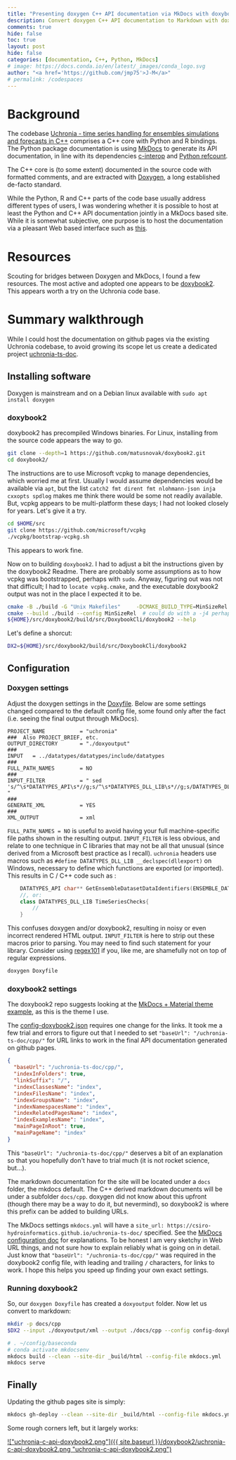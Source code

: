 ```yaml
---
title: "Presenting doxygen C++ API documentation via MkDocs with doxybook2"
description: Convert doxygen C++ API documentation to Markdown with doxybook2, to generate a gorgeous site with MkDocs  
comments: true
hide: false
toc: true
layout: post
hide: false
categories: [documentation, C++, Python, MkDocs]
# image: https://docs.conda.io/en/latest/_images/conda_logo.svg
author: "<a href='https://github.com/jmp75'>J-M</a>"
# permalink: /codespaces
---
```


# Background

The codebase [Uchronia - time series handling for ensembles simulations and forecasts in C++](https://github.com/csiro-hydroinformatics/uchronia-time-series/) comprises a C++ core with Python and R bindings. The Python package documentation is using [MkDocs](https://www.mkdocs.org/) to generate its API documentation, in line with its dependencies [c-interop](https://github.com/csiro-hydroinformatics/c-interop) and [Python refcount](https://github.com/csiro-hydroinformatics/pyrefcount).

The C++ core is (to some extent) documented in the source code with formatted comments, and are extracted with [Doxygen](https://doxygen.nl/index.html), a long established de-facto standard.

While the Python, R and C++ parts of the code base usually address different types of users, I was wondering whether it is possible to host at least the Python and C++ API documentation jointly in a MkDocs based site. While it is somewhat subjective, one purpose is to host the documentation via a pleasant Web based interface such as [this](https://pyrefcount.readthedocs.io/en/latest/).

# Resources

Scouting for bridges between Doxygen and MkDocs, I found a few resources. The most active and adopted one appears to be [doxybook2](https://github.com/matusnovak/doxybook2). This appears worth a try on the Uchronia code base.

# Summary walkthrough

While I could host the documentation on github pages via the existing Uchronia codebase, to avoid growing its scope let us create a dedicated project [uchronia-ts-doc](https://github.com/csiro-hydroinformatics/uchronia-ts-doc).

## Installing software

Doxygen is mainstream and on a Debian linux available with `sudo apt install doxygen`

### doxybook2

doxybook2 has precompiled Windows binaries. For Linux, installing from the source code appears the way to go.

```sh
git clone --depth=1 https://github.com/matusnovak/doxybook2.git
cd doxybook2/
```

The instructions are to use Microsoft vcpkg to manage dependencies, which worried me at first. Usually I would assume dependencies would be available via `apt`, but the list `catch2 fmt dirent fmt nlohmann-json inja cxxopts spdlog` makes me think there would be some not readily available. But, vcpkg appears to be multi-platform these days; I had not looked closely for years. Let's give it a try.

```sh
cd $HOME/src
git clone https://github.com/microsoft/vcpkg
./vcpkg/bootstrap-vcpkg.sh
```

This appears to work fine.

Now on to building `doxybook2`. I had to adjust a bit the instructions given by the doxybook2 Readme. There are probably some assumptions as to how vcpkg was bootstrapped, perhaps with `sudo`. Anyway, figuring out was not that difficult; I had to `locate vcpkg.cmake`, and the executable doxybook2 output was not in the place I expected it to be.

```sh
cmake -B ./build -G "Unix Makefiles"     -DCMAKE_BUILD_TYPE=MinSizeRel     -DCMAKE_TOOLCHAIN_FILE=${HOME}/src/vcpkg/scripts/buildsystems/vcpkg.cmake
cmake --build ./build --config MinSizeRel  # could do with a -j4 perhaps
${HOME}/src/doxybook2/build/src/DoxybookCli/doxybook2 --help
```

Let's define a shorcut:

```sh
DX2=${HOME}/src/doxybook2/build/src/DoxybookCli/doxybook2
```

## Configuration

### Doxygen settings

Adjust the doxygen settings in the [Doxyfile](https://github.com/csiro-hydroinformatics/uchronia-ts-doc/blob/main/Doxyfile). Below are some settings changed compared to the default config file, some found only after the fact (i.e. seeing the final output through MkDocs).

```text
PROJECT_NAME           = "uchronia"
###  Also PROJECT_BRIEF, etc.
OUTPUT_DIRECTORY       = "./doxyoutput"
###
INPUT   = ../datatypes/datatypes/include/datatypes
###
FULL_PATH_NAMES        = NO
###
INPUT_FILTER           = " sed 's/^\s*DATATYPES_API\s*//g;s/^\s*DATATYPES_DLL_LIB\s*//g;s/DATATYPES_DLL_LIB//g' "
###
GENERATE_XML           = YES
###
XML_OUTPUT             = xml
```

`FULL_PATH_NAMES = NO` is useful to avoid having your full machine-specific file paths shown in the resulting output. `INPUT_FILTER` is less obvious, and relate to one technique in C libraries that may not be all that unusual (since derived from a Microsoft best practice as I recall). `uchronia` headers use macros such as `#define DATATYPES_DLL_LIB __declspec(dllexport)` on Windows, necessary to define which functions are exported (or imported). This results in C / C++ code such as :

```C++
	DATATYPES_API char** GetEnsembleDatasetDataIdentifiers(ENSEMBLE_DATA_SET_PTR dataLibrary, int* size);
    //, or:
    class DATATYPES_DLL_LIB TimeSeriesChecks{
        //
    }
```

This confuses doxygen and/or doxybook2, resulting in noisy or even incorrect rendered HTML output. `INPUT_FILTER` is here to strip out these macros prior to parsing. You may need to find such statement for your library. Consider using [regex101](https://regex101.com/) if you, like me, are shamefully not on top of regular expressions.

```sh
doxygen Doxyfile
```

### doxybook2 settings

The doxybook2 repo suggests looking at the [MkDocs + Material theme example](https://github.com/matusnovak/doxybook2/tree/master/example/mkdocs-material), as this is the theme I use.

The [config-doxybook2.json](https://github.com/csiro-hydroinformatics/uchronia-ts-doc/blob/main/config-doxybook2.json) requires one change for the links. It took me a few trial and errors to figure out that I needed to set `"baseUrl": "/uchronia-ts-doc/cpp/"` for URL links to work in the final API documentation generated on github pages.

```json
{
  "baseUrl": "/uchronia-ts-doc/cpp/",
  "indexInFolders": true,
  "linkSuffix": "/",
  "indexClassesName": "index",
  "indexFilesName": "index",
  "indexGroupsName": "index",
  "indexNamespacesName": "index",
  "indexRelatedPagesName": "index",
  "indexExamplesName": "index",
  "mainPageInRoot": true,
  "mainPageName": "index"
}
```

This `"baseUrl": "/uchronia-ts-doc/cpp/"` deserves a bit of an explanation so that you hopefully don't have to trial much (it is not rocket science, but...).

The markdown documentation for the site will be located under a `docs` folder, the mkdocs default. The C++ derived markdown documents will be under a subfolder `docs/cpp`. doxygen did not know about this upfront (though there may be a way to do it, but nevermind), so doxybook2 is where this prefix can be added to building URLs.

The MkDocs settings `mkdocs.yml` will have a `site_url: https://csiro-hydroinformatics.github.io/uchronia-ts-doc/` specified. See the [MkDocs configuration doc](https://www.mkdocs.org/user-guide/configuration/#site_url) for explanations. To be honest I am very sketchy in Web URL things, and not sure how to explain reliably what is going on in detail. Just know that `"baseUrl": "/uchronia-ts-doc/cpp/"` was required in the doxybook2 config file, with leading and trailing `/` characters, for links to work. I hope this helps you speed up finding your own exact settings.

### Running doxybook2

So, our `doxygen Doxyfile` has created a `doxyoutput` folder. Now let us convert to markdown:

```sh
mkdir -p docs/cpp
$DX2 --input ./doxyoutput/xml --output ./docs/cpp --config config-doxybook2.json
```

```sh
# . ~/config/baseconda
# conda activate mkdocsenv
mkdocs build --clean --site-dir _build/html --config-file mkdocs.yml
mkdocs serve
```

## Finally

Updating the github pages site is simply:

```sh
mkdocs gh-deploy --clean --site-dir _build/html --config-file mkdocs.yml
```

Some rough corners left, but it largely works:

[!["uchronia-c-api-doxybook2.png"]({{ site.baseurl }}/doxybook2/uchronia-c-api-doxybook2.png "uchronia-c-api-doxybook2.png")](https://csiro-hydroinformatics.github.io/uchronia-ts-doc)
